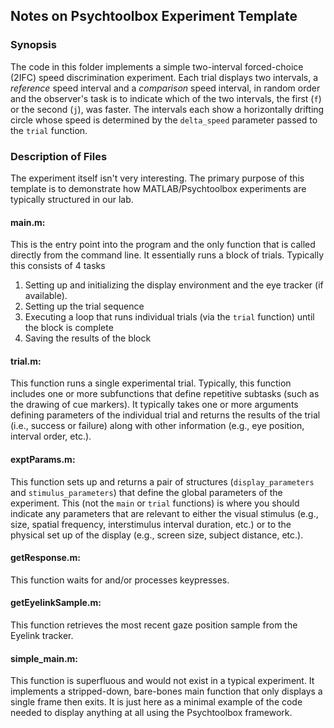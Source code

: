 ## Notes on Psychtoolbox Experiment Template

### Synopsis
The code in this folder implements a simple two-interval forced-choice (2IFC) speed discrimination experiment.
Each trial displays two intervals, a *reference* speed interval and a *comparison* speed interval, in random order and the observer's task is to indicate which of the two intervals, the first (`f`) or the second (`j`), was faster.
The intervals each show a horizontally drifting circle whose speed is determined by the `delta_speed` parameter passed to the `trial` function.

### Description of Files
The experiment itself isn't very interesting. The primary purpose of this template is to demonstrate how MATLAB/Psychtoolbox experiments are typically structured in our lab.

#### main.m: 
This is the entry point into the program and the only function that is called directly from the command line. It essentially runs a block of trials. Typically this consists of 4 tasks
1. Setting up and initializing the display environment and the eye tracker (if available).
2. Setting up the trial sequence
3. Executing a loop that runs individual trials (via the `trial` function) until the block is complete
4. Saving the results of the block

#### trial.m:
This function runs a single experimental trial. Typically, this function includes one or more subfunctions that define repetitive subtasks (such as the drawing of cue markers). It typically takes one or more arguments defining parameters of the individual trial and returns the results of the trial (i.e., success or failure) along with other information (e.g., eye position, interval order, etc.).

#### exptParams.m:
This function sets up and returns a pair of structures (`display_parameters` and `stimulus_parameters`) that define the global parameters of the experiment. This (not the `main` or `trial` functions) is where you should indicate any parameters that are relevant to either the visual stimulus (e.g., size, spatial frequency, interstimulus interval duration, etc.) or to the physical set up of the display (e.g., screen size, subject distance, etc.).  

#### getResponse.m:
This function waits for and/or processes keypresses.

#### getEyelinkSample.m:
This function retrieves the most recent gaze position sample from the Eyelink tracker.

#### simple_main.m:
This function is superfluous and would not exist in a typical experiment. It implements a stripped-down, bare-bones main function that only displays a single frame then exits. It is just here as a minimal example of the code needed to display anything at all using the Psychtoolbox framework. 
 

